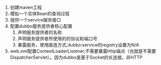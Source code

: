 1. 创建maven工程
2. 模拟一个实体Bean的查询过程
3. 提供一个service服务接口
4. 配置dubbo服务提供者核心配置
   1. 声明服务提供者的名称
   2. 声明服务提供者所使用的的协议和端口号
   3. 暴露服务，使用直连方式,dubbo:service的registry设置为N/A
5. web.xml配置ContextLoaderListener,不需要暴露Http端点（也就是不需要DispatcherServlet）。因为dubbo是基于Socket的长连接。非HTTP